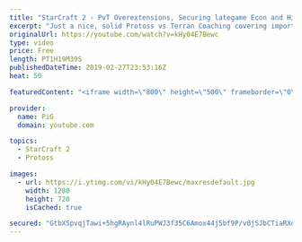 ```yaml
---
title: "StarCraft 2 - PvT Overextensions, Securing lategame Econ and Hitting Hard Timings -  Coaching D1"
excerpt: "Just a nice, solid Protoss vs Terran Coaching covering important aspects that are sometimes overlooked! ;)  -- Watch live at https://www.twitch.tv/x5_pig My NEW HP: https://pigstarcraft.com/ My Twitter: https://twitter.com/x5_PiG My Instagram: https://www.instagram.com/pigsc2/ My Facebook: https://www.facebook.com/PiGSC2/"
originalUrl: https://youtube.com/watch?v=kHy04E7Bewc
type: video
price: Free
length: PT1H19M39S
publishedDateTime: 2019-02-27T23:53:16Z
heat: 50

featuredContent: "<iframe width=\"800\" height=\"500\" frameborder=\"0\" src=\"https://www.youtube.com/embed/kHy04E7Bewc\" allow=\"accelerometer; autoplay; encrypted-media; gyroscope; picture-in-picture\" allowfullscreen></iframe>"

provider:
  name: PiG
  domain: youtube.com

topics:
  - StarCraft 2
  - Protoss

images:
  - url: https://i.ytimg.com/vi/kHy04E7Bewc/maxresdefault.jpg
    width: 1280
    height: 720
    isCached: true

secured: "GtbXSpvqjTawi+5hgRAynl4lRuPWJ3f35C6Amox44j5bf9P/v0jSJbCTiaRXqel2wwiAJazW8KccfCHJQmeE60kjV5ZyxXSPOro5wMn3moMBROUjlC5dGoz6IceypMrRbSKUQBqtbbzNgY0kTMRgMPJp3S8RjyTwyV05uT743AwlAtTBBXvJlaKTLDgAmQ898WI8rseZyVFZbPP9tnEnXKkTBuDjaeDT/p756YWQl3zbM0yxCC1lncE8xZaWXuPgVGieN1XDOpyA8aLSDOkFOH1i7qhbDA9Lr0NPlgEdEG+aIxwCmA4oC1yoV+Jcv1puXirOqI8c86D8j2sp05NioreUhHAxKk6b8qStHefnVFQCfq53SqGmJDhgCyW97uuArkdhRqn3vLLbnIc2C2uMZ5/LYmnRVJoYGqxkfw2nxVg=;De4o/hsh6CeC+NM0F5Bbqw=="
---
```


